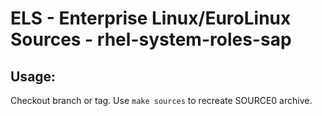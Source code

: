 # ELS - Enterprise Linux/EuroLinux Sources - rhel-system-roles-sap
 
## Usage:
  Checkout branch or tag. Use `make sources` to recreate  SOURCE0 archive.
